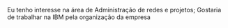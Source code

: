 Eu tenho interesse na área de Administração de redes e projetos;
Gostaria de trabalhar na IBM pela organização da empresa
